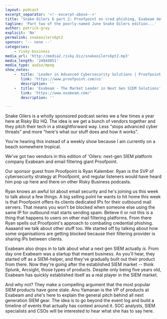 ```yaml
---
layout: podcast
excerpt_separator: '<!--excerpt-above-->'
title: 'Snake Oilers 6 part 2: Proofpoint on cred phishing, Exabeam defines next-gen SIEM'
tagline: 'Part two of the poorly-named June Snake Oilers edition...'
author: patrick-gray
explicit: 'No'
permalink: snakeoilers6pt2
sponsor: '-- none --'
categories:
    - risky-business
media_url: 'http://media2.risky.biz/snakeoilers6pt2.mp3'
media_length: '24944051'
media_type: audio/mpeg
show_notes:
    -  title: 'Leader in Advanced Cybersecurity Solutions | Proofpoint'
       link: 'https://www.proofpoint.com/us'
       description: '' 
    -  title: 'Exabeam - The Market Leader in Next Gen SIEM Solutions'
       link: 'https://www.exabeam.com/'
       description: '' 

---
```

Snake Oilers is a wholly sponsored podcast series we a few times a year here at Risky Biz HQ. The idea is we get a bunch of vendors together and they pitch their tech in a straightforward way. Less "stops advanced cyber threats" and more "here's what our stuff does and how it works".

You're hearing this instead of a weekly show because I am currently on a beach somewhere tropical.

We've got two vendors in this edition of 'Oilers: next-gen SIEM platform company Exabeam and email filtering giant Proofpoint. 

Our sponsor guest from Proofpoint is Ryan Kalember. Ryan is the SVP of cybersecurity strategy at Proofpoint, and regular listeners would have heard him pop up here and there on other Risky Business podcasts.

Ryan knows an awful lot about email security and he's joining us this week to talk about a few things. A big selling point he wants to hit home this week is that Proofpoint offers its clients dedicated IPs for their outbound mail servers. That means you won't be blocked when someone else using the same IP for outbound mail starts sending spam. Believe it or not this is a thing that happens to users on other mail filtering platforms. From there Ryan spells out Proofpoint's approach to combating credential phishing. Aaaaand we talk about other stuff too. We started off by talking about how some organisations are getting blocked because their filtering provider is sharing IPs between clients.

Exabeam also drops in to talk about what a next gen SIEM actually *is*. From day one Exabeam was a startup that meant business. As you'll hear, they started off as a SIEM-helper, and they've gradually built out their product from there. Now they're going after the established SIEM market -- think Splunk, Arcsight, those types of products. Despite only being five years old, Exabeam has quickly established itself as a real player in the SIEM market.

And why not? They make a compelling argument that the most popular SIEM products have gone stale. Anu Yamanan is the VP of products at Exabeam and she's here to explain the general pitch behind all next generation SIEM gear. The idea is to go beyond the event log and build a timeline of events that actually has context around it. SOC analysts, SIEM specialists and CSOs will be interested to hear what she has to say here.
